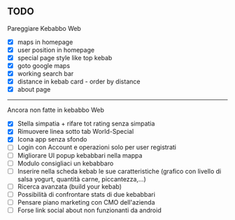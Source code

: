 ## TODO
Pareggiare Kebabbo Web
- [x] maps in homepage
- [x] user position in homepage
- [x] special page style like top kebab
- [x] goto google maps
- [x] working search bar
- [x] distance in kebab card - order by distance
- [x] about page

---

Ancora non fatte in kebabbo Web
- [x] Stella simpatia + rifare tot rating senza simpatia
- [x] Rimuovere linea sotto tab World-Special
- [x] Icona app senza sfondo
- [ ] Login con Account e operazioni solo per user registrati
- [ ] Migliorare UI popup kebabbari nella mappa
- [ ] Modulo consigliaci un kebabbaro
- [ ] Inserire nella scheda kebab le sue caratteristiche (grafico con livello di salsa yogurt, quantità carne, piccantezza,...)
- [ ] Ricerca avanzata (build your kebab)
- [ ] Possibilità di confrontare stats di due kebabbari
- [ ] Pensare piano marketing con CMO dell'azienda
- [ ] Forse link social about non funzionanti da android